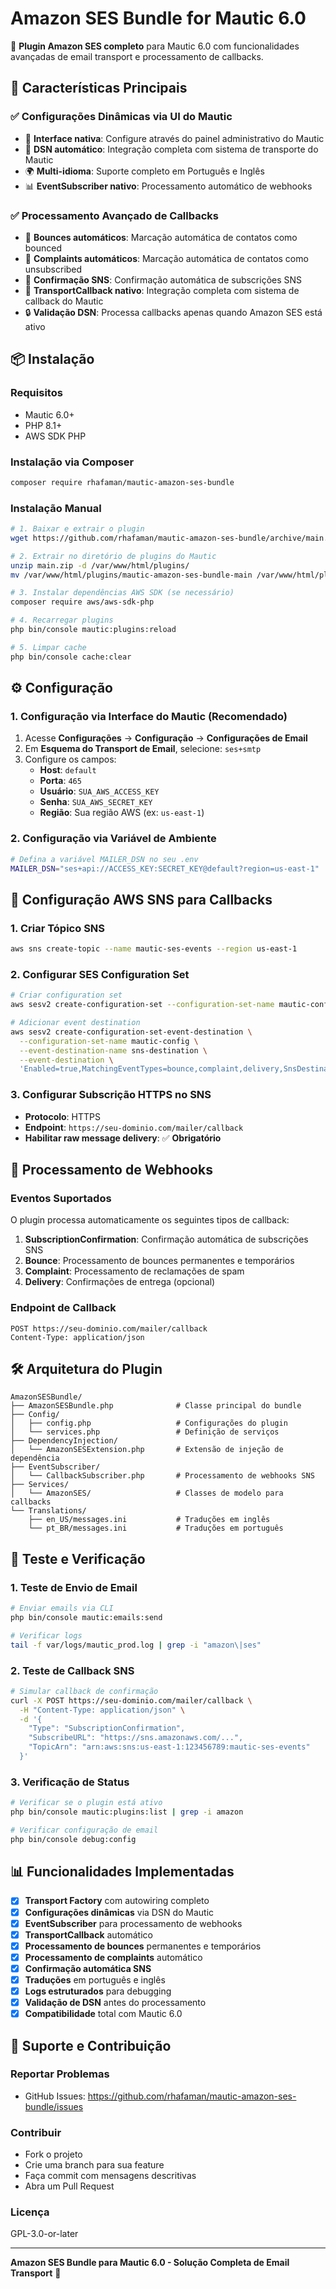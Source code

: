 # Amazon SES Bundle for Mautic 6.0

🚀 **Plugin Amazon SES completo** para Mautic 6.0 com funcionalidades avançadas de email transport e processamento de callbacks.

## 🎯 **Características Principais**

### ✅ **Configurações Dinâmicas via UI do Mautic**
- 🔧 **Interface nativa**: Configure através do painel administrativo do Mautic
- 🔄 **DSN automático**: Integração completa com sistema de transporte do Mautic
- 🌍 **Multi-idioma**: Suporte completo em Português e Inglês
- 📊 **EventSubscriber nativo**: Processamento automático de webhooks

### ✅ **Processamento Avançado de Callbacks**
- 📨 **Bounces automáticos**: Marcação automática de contatos como bounced
- 🚫 **Complaints automáticos**: Marcação automática de contatos como unsubscribed  
- 🔔 **Confirmação SNS**: Confirmação automática de subscrições SNS
- 🎯 **TransportCallback nativo**: Integração completa com sistema de callback do Mautic
- 🔒 **Validação DSN**: Processa callbacks apenas quando Amazon SES está ativo

## 📦 **Instalação**

### Requisitos
- Mautic 6.0+
- PHP 8.1+
- AWS SDK PHP

### Instalação via Composer
```bash
composer require rhafaman/mautic-amazon-ses-bundle
```

### Instalação Manual
```bash
# 1. Baixar e extrair o plugin
wget https://github.com/rhafaman/mautic-amazon-ses-bundle/archive/main.zip

# 2. Extrair no diretório de plugins do Mautic
unzip main.zip -d /var/www/html/plugins/
mv /var/www/html/plugins/mautic-amazon-ses-bundle-main /var/www/html/plugins/AmazonSESBundle

# 3. Instalar dependências AWS SDK (se necessário)
composer require aws/aws-sdk-php

# 4. Recarregar plugins
php bin/console mautic:plugins:reload

# 5. Limpar cache
php bin/console cache:clear
```

## ⚙️ **Configuração**

### 1. **Configuração via Interface do Mautic (Recomendado)**
1. Acesse **Configurações** → **Configuração** → **Configurações de Email**
2. Em **Esquema do Transport de Email**, selecione: `ses+smtp`
3. Configure os campos:
   - **Host**: `default`
   - **Porta**: `465`
   - **Usuário**: `SUA_AWS_ACCESS_KEY`
   - **Senha**: `SUA_AWS_SECRET_KEY`
   - **Região**: Sua região AWS (ex: `us-east-1`)

### 2. **Configuração via Variável de Ambiente**
```bash
# Defina a variável MAILER_DSN no seu .env
MAILER_DSN="ses+api://ACCESS_KEY:SECRET_KEY@default?region=us-east-1"
```

## 🔔 **Configuração AWS SNS para Callbacks**

### 1. **Criar Tópico SNS**
```bash
aws sns create-topic --name mautic-ses-events --region us-east-1
```

### 2. **Configurar SES Configuration Set**
```bash
# Criar configuration set
aws sesv2 create-configuration-set --configuration-set-name mautic-config

# Adicionar event destination
aws sesv2 create-configuration-set-event-destination \
  --configuration-set-name mautic-config \
  --event-destination-name sns-destination \
  --event-destination \
  'Enabled=true,MatchingEventTypes=bounce,complaint,delivery,SnsDestination={TopicArn=arn:aws:sns:us-east-1:ACCOUNT:mautic-ses-events}'
```

### 3. **Configurar Subscrição HTTPS no SNS**
- **Protocolo**: HTTPS
- **Endpoint**: `https://seu-dominio.com/mailer/callback`
- **Habilitar raw message delivery**: ✅ **Obrigatório**

## 🎯 **Processamento de Webhooks**

### **Eventos Suportados**
O plugin processa automaticamente os seguintes tipos de callback:

1. **SubscriptionConfirmation**: Confirmação automática de subscrições SNS
2. **Bounce**: Processamento de bounces permanentes e temporários
3. **Complaint**: Processamento de reclamações de spam
4. **Delivery**: Confirmações de entrega (opcional)

### **Endpoint de Callback**
```
POST https://seu-dominio.com/mailer/callback
Content-Type: application/json
```

## 🛠️ **Arquitetura do Plugin**

```
AmazonSESBundle/
├── AmazonSESBundle.php              # Classe principal do bundle
├── Config/
│   ├── config.php                   # Configurações do plugin
│   └── services.php                 # Definição de serviços
├── DependencyInjection/
│   └── AmazonSESExtension.php       # Extensão de injeção de dependência
├── EventSubscriber/
│   └── CallbackSubscriber.php       # Processamento de webhooks SNS
├── Services/
│   └── AmazonSES/                   # Classes de modelo para callbacks
└── Translations/
    ├── en_US/messages.ini           # Traduções em inglês
    └── pt_BR/messages.ini           # Traduções em português
```

## 🧪 **Teste e Verificação**

### 1. **Teste de Envio de Email**
```bash
# Enviar emails via CLI
php bin/console mautic:emails:send

# Verificar logs
tail -f var/logs/mautic_prod.log | grep -i "amazon\|ses"
```

### 2. **Teste de Callback SNS**
```bash
# Simular callback de confirmação
curl -X POST https://seu-dominio.com/mailer/callback \
  -H "Content-Type: application/json" \
  -d '{
    "Type": "SubscriptionConfirmation",
    "SubscribeURL": "https://sns.amazonaws.com/...",
    "TopicArn": "arn:aws:sns:us-east-1:123456789:mautic-ses-events"
  }'
```

### 3. **Verificação de Status**
```bash
# Verificar se o plugin está ativo
php bin/console mautic:plugins:list | grep -i amazon

# Verificar configuração de email
php bin/console debug:config
```

## 📊 **Funcionalidades Implementadas**

- [x] **Transport Factory** com autowiring completo
- [x] **Configurações dinâmicas** via DSN do Mautic
- [x] **EventSubscriber** para processamento de webhooks
- [x] **TransportCallback** automático
- [x] **Processamento de bounces** permanentes e temporários
- [x] **Processamento de complaints** automático
- [x] **Confirmação automática SNS** 
- [x] **Traduções** em português e inglês
- [x] **Logs estruturados** para debugging
- [x] **Validação de DSN** antes do processamento
- [x] **Compatibilidade** total com Mautic 6.0

## 🔧 **Suporte e Contribuição**

### Reportar Problemas
- GitHub Issues: https://github.com/rhafaman/mautic-amazon-ses-bundle/issues

### Contribuir
- Fork o projeto
- Crie uma branch para sua feature
- Faça commit com mensagens descritivas
- Abra um Pull Request

### Licença
GPL-3.0-or-later

---

**Amazon SES Bundle para Mautic 6.0 - Solução Completa de Email Transport** 🎉 